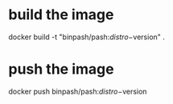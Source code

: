 # build the image
docker build -t "binpash/pash:$distro-$version" .
# push the image
docker push binpash/pash:$distro-$version
